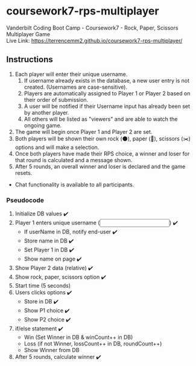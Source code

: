 # coursework7-rps-multiplayer
Vanderbilt Coding Boot Camp - Coursework7 - Rock, Paper, Scissors Multiplayer Game  
Live Link: https://terrencemm2.github.io/coursework7-rps-multiplayer/   
  
## Instructions  
1. Each player will enter their unique username.  
    1. If username already exists in the database, a new user entry is not created. (Usernames are case-sensitive).  
    2. Players are automatically assigned to Player 1 or Player 2 based on their order of submission.  
    3. A user will be notified if their Username input has already been set by another player.  
    4. All others will be listed as "viewers" and are able to watch the ongoing game.  
2. The game will begin once Player 1 and Player 2 are set.  
3. Both players will be shown their own rock (🌑), paper (📃), scissors (✂️) options and will make a selection.  
4. Once both players have made their RPS choice, a winner and loser for that round is calculated and a message shown.  
5. After 5 rounds, an overall winner and loser is declared and the game resets.  
* Chat functionality is available to all participants.  

### Pseudocode  
1. Initialize DB values ✔️  
2. Player 1 enters unique username (<input>) ✔️  
    * If userName in DB, notify end-user ✔️  
    * Store name in DB ✔️  
    * Set Player 1 in DB ✔️  
    * Show name on page ✔️  
3. Show Player 2 data (relative) ✔️  
4. Show rock, paper, scissors option  ✔️
5. Start time (5 seconds)  
6. Users clicks options ✔️  
    * Store in DB ✔️  
    * Show P1 choice ✔️  
    * Show P2 choice ✔️  
7. if/else statement ✔️️  
    * Win (Set Winner in DB & winCount++ in DB)  
    * Loss (if not Winner, lossCount++ in DB, roundCount++)   
    * Show Winner from DB  
8. After 5 rounds, calculate winner ✔️️  
